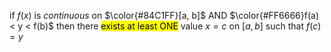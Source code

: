 
if $f(x)$ is *continuous* on $\color{#84C1FF}[a, b]$ AND $\color{#FF6666}f(a) < y < f(b)$ then there <mark class="hltr-light-purple">exists at least ONE</mark> value $x = c$ on $[a ,b]$ such that $f(c) = y$

